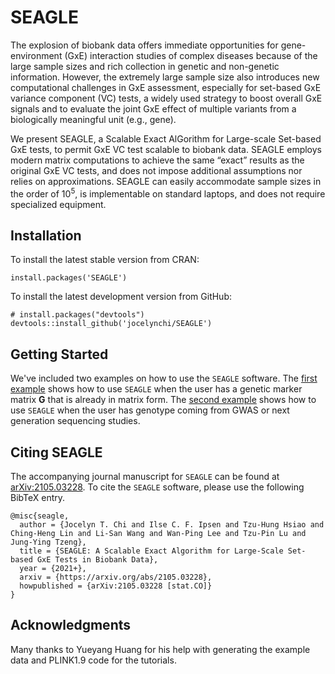 # SEAGLE

The explosion of biobank data offers immediate opportunities for gene-environment (GxE) interaction studies of complex diseases because of the large sample sizes and rich collection in genetic and non-genetic information. 
However, the extremely large sample size also introduces new computational challenges in GxE assessment, especially for set-based GxE variance component (VC) tests, a widely used strategy to boost overall GxE signals and to evaluate the joint GxE effect of multiple variants from a biologically meaningful unit (e.g., gene). 

We present SEAGLE, a Scalable Exact AlGorithm for Large-scale Set-based GxE tests, to permit GxE VC test scalable to biobank data. SEAGLE employs modern matrix computations to achieve the same “exact” results as the original GxE VC tests, and does not impose additional assumptions nor relies on approximations. SEAGLE can easily accommodate sample sizes in the order of $10^5$, is implementable on standard laptops, and does not require specialized equipment. 

## Installation

To install the latest stable version from CRAN:

  ```{r}
install.packages('SEAGLE')
```

To install the latest development version from GitHub:

  ```{r}
# install.packages("devtools")
devtools::install_github('jocelynchi/SEAGLE')
```

## Getting Started

We've included two examples on how to use the `SEAGLE` software.  The [first example](articles/example1.html) shows how to use `SEAGLE` when the user has a genetic marker matrix **G** that is already in matrix form.  The [second example](articles/example2.html) shows how to use `SEAGLE` when the user has genotype coming from GWAS or next generation sequencing studies.

## Citing SEAGLE

The accompanying journal manuscript for `SEAGLE` can be found at [arXiv:2105.03228](https://arxiv.org/abs/2105.03228).  To cite the `SEAGLE` software, please use the following BibTeX entry.

```
@misc{seagle,
  author = {Jocelyn T. Chi and Ilse C. F. Ipsen and Tzu-Hung Hsiao and Ching-Heng Lin and Li-San Wang and Wan-Ping Lee and Tzu-Pin Lu and Jung-Ying Tzeng},
  title = {SEAGLE: A Scalable Exact Algorithm for Large-Scale Set-based GxE Tests in Biobank Data},
  year = {2021+},
  arxiv = {https://arxiv.org/abs/2105.03228},
  howpublished = {arXiv:2105.03228 [stat.CO]}
}
```

## Acknowledgments

Many thanks to Yueyang Huang for his help with generating the example data and PLINK1.9 code for the tutorials.

